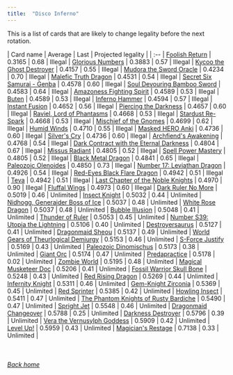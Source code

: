 ```yaml
---
title:  "Disco Inferno"
---
```


This is a list of cards that are likely to change legality before the next rotation.

| Card name | Average | Last | Projected legality |
| :-- |
[Foolish Return](https://db.ygoprodeck.com/card/?search=Foolish%20Return) | 0.3165 | 0.68 | Illegal |
[Glorious Numbers](https://db.ygoprodeck.com/card/?search=Glorious%20Numbers) | 0.3883 | 0.57 | Illegal |
[Kycoo the Ghost Destroyer](https://db.ygoprodeck.com/card/?search=Kycoo%20the%20Ghost%20Destroyer) | 0.4157 | 0.55 | Illegal |
[Mudora the Sword Oracle](https://db.ygoprodeck.com/card/?search=Mudora%20the%20Sword%20Oracle) | 0.4234 | 0.70 | Illegal |
[Malefic Truth Dragon](https://db.ygoprodeck.com/card/?search=Malefic%20Truth%20Dragon) | 0.4531 | 0.54 | Illegal |
[Secret Six Samurai - Genba](https://db.ygoprodeck.com/card/?search=Secret%20Six%20Samurai%20-%20Genba) | 0.4578 | 0.60 | Illegal |
[Soul Devouring Bamboo Sword](https://db.ygoprodeck.com/card/?search=Soul%20Devouring%20Bamboo%20Sword) | 0.4583 | 0.64 | Illegal |
[Amazoness Fighting Spirit](https://db.ygoprodeck.com/card/?search=Amazoness%20Fighting%20Spirit) | 0.4589 | 0.53 | Illegal |
[Buten](https://db.ygoprodeck.com/card/?search=Buten) | 0.4589 | 0.53 | Illegal |
[Inferno Hammer](https://db.ygoprodeck.com/card/?search=Inferno%20Hammer) | 0.4594 | 0.57 | Illegal |
[Instant Fusion](https://db.ygoprodeck.com/card/?search=Instant%20Fusion) | 0.4652 | 0.56 | Illegal |
[Piercing the Darkness](https://db.ygoprodeck.com/card/?search=Piercing%20the%20Darkness) | 0.4657 | 0.60 | Illegal |
[Raviel, Lord of Phantasms](https://db.ygoprodeck.com/card/?search=Raviel,%20Lord%20of%20Phantasms) | 0.4668 | 0.53 | Illegal |
[Stardust Re-Spark](https://db.ygoprodeck.com/card/?search=Stardust%20Re-Spark) | 0.4668 | 0.53 | Illegal |
[Mischief of the Gnomes](https://db.ygoprodeck.com/card/?search=Mischief%20of%20the%20Gnomes) | 0.4699 | 0.62 | Illegal |
[Humid Winds](https://db.ygoprodeck.com/card/?search=Humid%20Winds) | 0.4710 | 0.55 | Illegal |
[Masked HERO Anki](https://db.ygoprodeck.com/card/?search=Masked%20HERO%20Anki) | 0.4736 | 0.60 | Illegal |
[Silver's Cry](https://db.ygoprodeck.com/card/?search=Silver's%20Cry) | 0.4736 | 0.60 | Illegal |
[Archfiend's Awakening](https://db.ygoprodeck.com/card/?search=Archfiend's%20Awakening) | 0.4768 | 0.54 | Illegal |
[Dark Contract with the Eternal Darkness](https://db.ygoprodeck.com/card/?search=Dark%20Contract%20with%20the%20Eternal%20Darkness) | 0.4804 | 0.67 | Illegal |
[Missus Radiant](https://db.ygoprodeck.com/card/?search=Missus%20Radiant) | 0.4805 | 0.52 | Illegal |
[Spell Power Mastery](https://db.ygoprodeck.com/card/?search=Spell%20Power%20Mastery) | 0.4805 | 0.52 | Illegal |
[Black Metal Dragon](https://db.ygoprodeck.com/card/?search=Black%20Metal%20Dragon) | 0.4841 | 0.65 | Illegal |
[Paleozoic Olenoides](https://db.ygoprodeck.com/card/?search=Paleozoic%20Olenoides) | 0.4850 | 0.73 | Illegal |
[Number 17: Leviathan Dragon](https://db.ygoprodeck.com/card/?search=Number%2017:%20Leviathan%20Dragon) | 0.4926 | 0.54 | Illegal |
[Red-Eyes Black Flare Dragon](https://db.ygoprodeck.com/card/?search=Red-Eyes%20Black%20Flare%20Dragon) | 0.4942 | 0.51 | Illegal |
[Teva](https://db.ygoprodeck.com/card/?search=Teva) | 0.4942 | 0.51 | Illegal |
[Last Chapter of the Noble Knights](https://db.ygoprodeck.com/card/?search=Last%20Chapter%20of%20the%20Noble%20Knights) | 0.4970 | 0.90 | Illegal |
[Fluffal Wings](https://db.ygoprodeck.com/card/?search=Fluffal%20Wings) | 0.4973 | 0.60 | Illegal |
[Dark Ruler No More](https://db.ygoprodeck.com/card/?search=Dark%20Ruler%20No%20More) | 0.5019 | 0.46 | Unlimited |
[Insect Knight](https://db.ygoprodeck.com/card/?search=Insect%20Knight) | 0.5032 | 0.44 | Unlimited |
[Nidhogg, Generaider Boss of Ice](https://db.ygoprodeck.com/card/?search=Nidhogg,%20Generaider%20Boss%20of%20Ice) | 0.5037 | 0.48 | Unlimited |
[White Rose Dragon](https://db.ygoprodeck.com/card/?search=White%20Rose%20Dragon) | 0.5037 | 0.48 | Unlimited |
[Bubble Illusion](https://db.ygoprodeck.com/card/?search=Bubble%20Illusion) | 0.5048 | 0.41 | Unlimited |
[Thunder of Ruler](https://db.ygoprodeck.com/card/?search=Thunder%20of%20Ruler) | 0.5053 | 0.45 | Unlimited |
[Number S39: Utopia the Lightning](https://db.ygoprodeck.com/card/?search=Number%20S39:%20Utopia%20the%20Lightning) | 0.5106 | 0.40 | Unlimited |
[Destroyersaurus](https://db.ygoprodeck.com/card/?search=Destroyersaurus) | 0.5127 | 0.41 | Unlimited |
[Dragonmaid Sheou](https://db.ygoprodeck.com/card/?search=Dragonmaid%20Sheou) | 0.5137 | 0.49 | Unlimited |
[World Gears of Theurlogical Demiurgy](https://db.ygoprodeck.com/card/?search=World%20Gears%20of%20Theurlogical%20Demiurgy) | 0.5153 | 0.46 | Unlimited |
[S-Force Justify](https://db.ygoprodeck.com/card/?search=S-Force%20Justify) | 0.5169 | 0.43 | Unlimited |
[Paleozoic Dinomischus](https://db.ygoprodeck.com/card/?search=Paleozoic%20Dinomischus) | 0.5173 | 0.38 | Unlimited |
[Giant Orc](https://db.ygoprodeck.com/card/?search=Giant%20Orc) | 0.5174 | 0.47 | Unlimited |
[Predapractice](https://db.ygoprodeck.com/card/?search=Predapractice) | 0.5178 | 0.02 | Unlimited |
[Zombie World](https://db.ygoprodeck.com/card/?search=Zombie%20World) | 0.5195 | 0.48 | Unlimited |
[Magical Musketeer Doc](https://db.ygoprodeck.com/card/?search=Magical%20Musketeer%20Doc) | 0.5206 | 0.41 | Unlimited |
[Fossil Warrior Skull Bone](https://db.ygoprodeck.com/card/?search=Fossil%20Warrior%20Skull%20Bone) | 0.5248 | 0.43 | Unlimited |
[Red Rising Dragon](https://db.ygoprodeck.com/card/?search=Red%20Rising%20Dragon) | 0.5269 | 0.44 | Unlimited |
[Infernity Knight](https://db.ygoprodeck.com/card/?search=Infernity%20Knight) | 0.5311 | 0.46 | Unlimited |
[Gem-Knight Zirconia](https://db.ygoprodeck.com/card/?search=Gem-Knight%20Zirconia) | 0.5369 | 0.45 | Unlimited |
[Red Sprinter](https://db.ygoprodeck.com/card/?search=Red%20Sprinter) | 0.5385 | 0.42 | Unlimited |
[Howling Insect](https://db.ygoprodeck.com/card/?search=Howling%20Insect) | 0.5411 | 0.47 | Unlimited |
[The Phantom Knights of Rusty Bardiche](https://db.ygoprodeck.com/card/?search=The%20Phantom%20Knights%20of%20Rusty%20Bardiche) | 0.5490 | 0.47 | Unlimited |
[Spright Jet](https://db.ygoprodeck.com/card/?search=Spright%20Jet) | 0.5548 | 0.46 | Unlimited |
[Dragonmaid Changeover](https://db.ygoprodeck.com/card/?search=Dragonmaid%20Changeover) | 0.5788 | 0.25 | Unlimited |
[Darkness Destroyer](https://db.ygoprodeck.com/card/?search=Darkness%20Destroyer) | 0.5796 | 0.39 | Unlimited |
[Vera the Vernusylph Goddess](https://db.ygoprodeck.com/card/?search=Vera%20the%20Vernusylph%20Goddess) | 0.5909 | 0.42 | Unlimited |
[Level Up!](https://db.ygoprodeck.com/card/?search=Level%20Up!) | 0.5959 | 0.43 | Unlimited |
[Magician's Restage](https://db.ygoprodeck.com/card/?search=Magician's%20Restage) | 0.7138 | 0.33 | Unlimited |

<br>

###### [Back home](index)